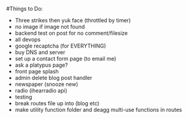
#Things to Do: 

- Three strikes then yuk face (throttled by timer)
- no image if image not found
- backend test on post for no comment/filesize
- all devops
- google recaptcha (for EVERYTHING)
- buy DNS and server
- set up a contact form page (to email me)
- ask a platypus page?
- front page splash
- admin delete blog post handler
- newspaper (snooze new)
- radio (ihearradio api)
- testing
- break routes file up into (blog etc)
- make utility function folder and deagg multi-use functions in routes
